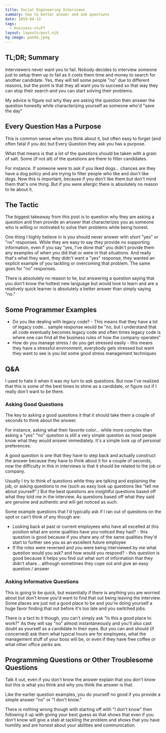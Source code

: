 ```yaml
---
title: Social Engineering Interviews
summary: how to better answer and ask questions
date: 2019-04-12
tags:
  - business-stuff
layout: layouts/post.njk
bg-image: panda.jpeg
---
```


## TL;DR; Summary

Interviewers never want you to fail. Nobody decides to interview someone just to setup them up to fail as it costs them time and money to search for another candidate. Yes, they will tell some people "no" due to different reasons, but the point is that they all want you to succeed so that way they can stop their search and you can start solving their problems.

My advice is figure out why they are asking the question then answer the question honestly while characterizing yourself as someone who'd "save the day"

## Every Question Has a Purpose

This is common sense when you think about it, but often easy to forget (and often fatal if you do) but Every Question they ask you has a purpose.

What that means is that a lot of the questions should be taken with a grain of salt. Some (if not all) of the questions are there to filter candidates.

For instance. If someone were to ask if you liked dogs... chances are they have a dog policy and are trying to filter people who like and don't like dogs. Now this is important, because if you don't like them but don't mind them that's one thing. But if you were allergic there is absolutely no reason to lie about it.

## The Tactic

The biggest takeaway from this post is to question why they are asking a question and then provide an answer that characterizes you as someone who is willing or motivated to solve their problems while being honest.

One thing I highly believe in is you should never answer with short "yes" or "no" responses. While they are easy to say they provide no supporting information, even if you say "yes, I've done that" you didn't provide them any examples of when you did that or were in that situations. And really that's what they want, they didn't want a "yes" response, they wanted an explicit example of you tackling or overcoming that problem. The same goes for "no" responses.

There is absolutely no reason to lie, but answering a question saying that you don't know the hottest new language but would love to learn and are a relatively quick learner is absolutely a better answer than simply saying "no."

## Some Programmer Examples

* Do you like dealing with legacy code? - This means that they have a lot of legacy code... sample response would be "no, but I understand that all code eventually becomes legacy code and often times legacy code is where one can find all the business rules of how the company operates"
* How do you manage stress / do you get stressed easily - this means they have a stressful environment, everybody gets stressed but want they want to see is you list some good stress management techniques

## Q&A

I used to hate it when it was my turn to ask questions. But now I've realized that this is some of the best times to shine as a candidate, or figure out if I really don't want to be there.

### Asking Good Questions

The key to asking a good questions it that it should take them a couple of seconds to think about the answer.

For instance, asking what their favorite color... while more complex than asking a "yes" "no" question is still a very simple question as most people know what they would answer immediately. It's a simple look up of personal preferences.

A good question is one that they have to step back and actually construct the answer because they have to think about it for a couple of seconds, now the difficulty in this in interviews is that it should be related to the job or company.

Usually I try to think of questions while they are talking and explaining the job, or asking questions to me (such as easy look up questions like "tell me about yourself".) But the best questions are insightful questions based off what they told me in the interview. As questions based off what they said are genuine and authentic and will get noticed as such.

Some example questions that I'd typically ask if I ran out of questions on the spot or can't think of any though are:

* Looking back at past or current employees who have all excelled at this position what are some qualities have you noticed they had? - this question is good because if you share any of the same qualities they'd start to further see you as an excellent future employee
* If the roles were reversed and you were being interviewed by me what question would you ask? and how would you respond? - this question is good because it helps you find out what sort of information that they didn't share... although sometimes they cope out and give an easy question / answer

### Asking Informative Questions

This is going to be quick, but essentially if there is anything you are worried about but don't know you'd want to find that out being leaving the interview. Some places are just not a good place to be and you're doing yourself a huge favor finding that out before it's too late and you switched jobs.

There is a tact to it though, you can't simply ask "Is this a good place to work?" As they will say "no" almost instantaneously and you'll also cast doubt as yourself as a candidate in their eyes. But you can and should (if concerned) ask them what typical hours are for employees, what the management stuff of your boss will be, or even if they have free coffee or what other office perks are.

## Programming Questions or Other Troublesome Questions

Talk it out, even if you don't know the answer explain that you don't know but this is what you think and why you think the answer is that.

Like the earlier question examples, you do yourself no good if you provide a simple answer "no" or "I don't know."

There is nothing wrong though with starting off with "I don't know" then following it up with giving your best guess as that shows that even if you don't know will give a stab at tackling the problem and shows that you have humility and are honest about your abilities and communication.